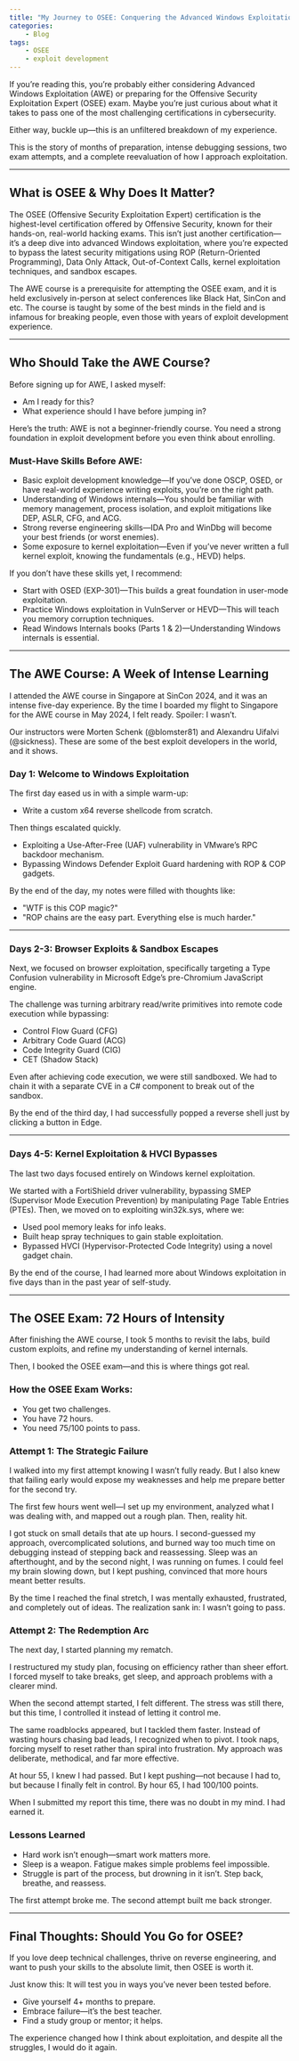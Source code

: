 ```yaml
---
title: "My Journey to OSEE: Conquering the Advanced Windows Exploitation (AWE) Course & Exam"
categories: 
    - Blog
tags:
    - OSEE
    - exploit development
---
```


If you’re reading this, you’re probably either considering Advanced Windows Exploitation (AWE) or preparing for the Offensive Security Exploitation Expert (OSEE) exam. Maybe you’re just curious about what it takes to pass one of the most challenging certifications in cybersecurity.  

Either way, buckle up—this is an unfiltered breakdown of my experience.  

This is the story of months of preparation, intense debugging sessions, two exam attempts, and a complete reevaluation of how I approach exploitation.  

---

## What is OSEE & Why Does It Matter?

The OSEE (Offensive Security Exploitation Expert) certification is the highest-level certification offered by Offensive Security, known for their hands-on, real-world hacking exams. This isn’t just another certification—it’s a deep dive into advanced Windows exploitation, where you’re expected to bypass the latest security mitigations using ROP (Return-Oriented Programming), Data Only Attack, Out-of-Context Calls, kernel exploitation techniques, and sandbox escapes.  

The AWE course is a prerequisite for attempting the OSEE exam, and it is held exclusively in-person at select conferences like Black Hat, SinCon and etc. The course is taught by some of the best minds in the field and is infamous for breaking people, even those with years of exploit development experience.  

---

## Who Should Take the AWE Course?

Before signing up for AWE, I asked myself:  

- Am I ready for this?  
- What experience should I have before jumping in?  

Here’s the truth: AWE is not a beginner-friendly course. You need a strong foundation in exploit development before you even think about enrolling.  

### Must-Have Skills Before AWE:

- Basic exploit development knowledge—If you’ve done OSCP, OSED, or have real-world experience writing exploits, you’re on the right path.  
- Understanding of Windows internals—You should be familiar with memory management, process isolation, and exploit mitigations like DEP, ASLR, CFG, and ACG.  
- Strong reverse engineering skills—IDA Pro and WinDbg will become your best friends (or worst enemies).  
- Some exposure to kernel exploitation—Even if you’ve never written a full kernel exploit, knowing the fundamentals (e.g., HEVD) helps.  

If you don’t have these skills yet, I recommend:  

- Start with OSED (EXP-301)—This builds a great foundation in user-mode exploitation.  
- Practice Windows exploitation in VulnServer or HEVD—This will teach you memory corruption techniques.  
- Read Windows Internals books (Parts 1 & 2)—Understanding Windows internals is essential.  

---

## The AWE Course: A Week of Intense Learning

I attended the AWE course in Singapore at SinCon 2024, and it was an intense five-day experience. By the time I boarded my flight to Singapore for the AWE course in May 2024, I felt ready. Spoiler: I wasn’t.

Our instructors were Morten Schenk (@blomster81) and Alexandru Uifalvi (@sickness). These are some of the best exploit developers in the world, and it shows.  

### Day 1: Welcome to Windows Exploitation

The first day eased us in with a simple warm-up:  

- Write a custom x64 reverse shellcode from scratch.  

Then things escalated quickly.  

- Exploiting a Use-After-Free (UAF) vulnerability in VMware’s RPC backdoor mechanism.  
- Bypassing Windows Defender Exploit Guard hardening with ROP & COP gadgets.  

By the end of the day, my notes were filled with thoughts like:  

- "WTF is this COP magic?"  
- "ROP chains are the easy part. Everything else is much harder."  

---

### Days 2-3: Browser Exploits & Sandbox Escapes

Next, we focused on browser exploitation, specifically targeting a Type Confusion vulnerability in Microsoft Edge’s pre-Chromium JavaScript engine.  

The challenge was turning arbitrary read/write primitives into remote code execution while bypassing:  

- Control Flow Guard (CFG)  
- Arbitrary Code Guard (ACG)  
- Code Integrity Guard (CIG)  
- CET (Shadow Stack)  

Even after achieving code execution, we were still sandboxed. We had to chain it with a separate CVE in a C# component to break out of the sandbox.  

By the end of the third day, I had successfully popped a reverse shell just by clicking a button in Edge.  

---

### Days 4-5: Kernel Exploitation & HVCI Bypasses

The last two days focused entirely on Windows kernel exploitation.  

We started with a FortiShield driver vulnerability, bypassing SMEP (Supervisor Mode Execution Prevention) by manipulating Page Table Entries (PTEs). Then, we moved on to exploiting win32k.sys, where we:  

- Used pool memory leaks for info leaks.  
- Built heap spray techniques to gain stable exploitation.  
- Bypassed HVCI (Hypervisor-Protected Code Integrity) using a novel gadget chain.  

By the end of the course, I had learned more about Windows exploitation in five days than in the past year of self-study.  

---

## The OSEE Exam: 72 Hours of Intensity

After finishing the AWE course, I took 5 months to revisit the labs, build custom exploits, and refine my understanding of kernel internals.  

Then, I booked the OSEE exam—and this is where things got real.  

### How the OSEE Exam Works:

- You get two challenges.  
- You have 72 hours.  
- You need 75/100 points to pass.  

### Attempt 1: The Strategic Failure

I walked into my first attempt knowing I wasn’t fully ready. But I also knew that failing early would expose my weaknesses and help me prepare better for the second try.  

The first few hours went well—I set up my environment, analyzed what I was dealing with, and mapped out a rough plan. Then, reality hit.  

I got stuck on small details that ate up hours. I second-guessed my approach, overcomplicated solutions, and burned way too much time on debugging instead of stepping back and reassessing. Sleep was an afterthought, and by the second night, I was running on fumes. I could feel my brain slowing down, but I kept pushing, convinced that more hours meant better results.  

By the time I reached the final stretch, I was mentally exhausted, frustrated, and completely out of ideas. The realization sank in: I wasn’t going to pass.  

### Attempt 2: The Redemption Arc

The next day, I started planning my rematch.  

I restructured my study plan, focusing on efficiency rather than sheer effort. I forced myself to take breaks, get sleep, and approach problems with a clearer mind.  

When the second attempt started, I felt different. The stress was still there, but this time, I controlled it instead of letting it control me.  

The same roadblocks appeared, but I tackled them faster. Instead of wasting hours chasing bad leads, I recognized when to pivot. I took naps, forcing myself to reset rather than spiral into frustration. My approach was deliberate, methodical, and far more effective.  

At hour 55, I knew I had passed. But I kept pushing—not because I had to, but because I finally felt in control. By hour 65, I had 100/100 points.  

When I submitted my report this time, there was no doubt in my mind. I had earned it.  

### Lessons Learned

- Hard work isn’t enough—smart work matters more.  
- Sleep is a weapon. Fatigue makes simple problems feel impossible.  
- Struggle is part of the process, but drowning in it isn’t. Step back, breathe, and reassess.  

The first attempt broke me. The second attempt built me back stronger.

---

## Final Thoughts: Should You Go for OSEE?

If you love deep technical challenges, thrive on reverse engineering, and want to push your skills to the absolute limit, then OSEE is worth it.  

Just know this: It will test you in ways you’ve never been tested before.  

- Give yourself 4+ months to prepare.  
- Embrace failure—it’s the best teacher.  
- Find a study group or mentor; it helps.  

The experience changed how I think about exploitation, and despite all the struggles, I would do it again.